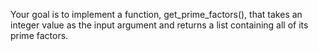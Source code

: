 Your goal is to implement a function, get_prime_factors(), that takes an integer value as the input argument and returns a list containing all of its prime factors.